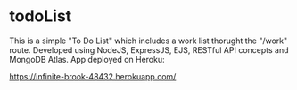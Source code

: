 # todoList
This is a simple "To Do List" which includes a work list thorught the "/work" route.
Developed using NodeJS, ExpressJS, EJS, RESTful API concepts and MongoDB Atlas. App deployed on Heroku:

https://infinite-brook-48432.herokuapp.com/
